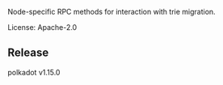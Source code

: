 Node-specific RPC methods for interaction with trie migration.

License: Apache-2.0


## Release

polkadot v1.15.0

